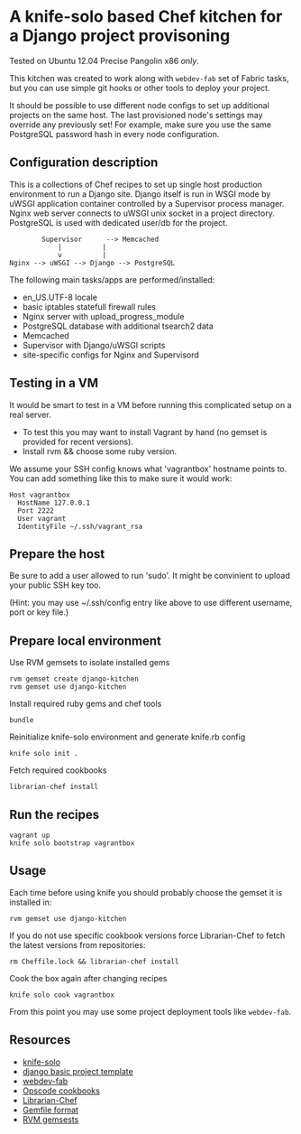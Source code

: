 A knife-solo based Chef kitchen for a Django project provisoning
================================================================

Tested on Ubuntu 12.04 Precise Pangolin x86 _only_.

This kitchen was created to work along with `webdev-fab` set of Fabric tasks,
but you can use simple git hooks or other tools to deploy your project.

It should be possible to use different node configs to set up additional
projects on the same host. The last provisioned node's settings may override
any previously set! For example, make sure you use the same PostgreSQL password
hash in every node configuration.

Configuration description
-------------

This is a collections of Chef recipes to set up single host production
environment to run a Django site. Django itself is run in WSGI mode by uWSGI
application container controlled by a Supervisor process manager. Nginx web
server connects to uWSGI unix socket in a project directory. PostgreSQL is
used with dedicated user/db for the project.

            Supervisor      --> Memcached
                |          |
                v          |
    Nginx --> uWSGI --> Django --> PostgreSQL


The following main tasks/apps are performed/installed:

 * en_US.UTF-8 locale
 * basic iptables statefull firewall rules
 * Nginx server with upload_progress_module
 * PostgreSQL database with additional tsearch2 data
 * Memcached
 * Supervisor with Django/uWSGI scripts
 * site-specific configs for Nginx and Supervisord

Testing in a VM
-------

It would be smart to test in a VM before running this complicated setup on a
real server.

 * To test this you may want to install Vagrant by hand (no gemset is provided
   for recent versions).
 * Install rvm && choose some ruby version.

We assume your SSH config knows what 'vagrantbox' hostname points to. You can
add something like this to make sure it would work:

    Host vagrantbox
      HostName 127.0.0.1
      Port 2222
      User vagrant
      IdentityFile ~/.ssh/vagrant_rsa

Prepare the host
-------

Be sure to add a user allowed to run 'sudo'. It might be convinient to upload
your public SSH key too.

(Hint: you may use ~/.ssh/config entry like above to use different username,
port or key file.)

Prepare local environment
-------

Use RVM gemsets to isolate installed gems

    rvm gemset create django-kitchen
    rvm gemset use django-kitchen

Install required ruby gems and chef tools

    bundle

Reinitialize knife-solo environment and generate knife.rb config

    knife solo init .

Fetch required cookbooks

    librarian-chef install

Run the recipes
---

    vagrant up
    knife solo bootstrap vagrantbox

Usage
-----

Each time before using knife you should probably choose the gemset it is
installed in:

    rvm gemset use django-kitchen

If you do not use specific cookbook versions force Librarian-Chef to fetch
the latest versions from repositories:

    rm Cheffile.lock && librarian-chef install

Cook the box again after changing recipes

    knife solo cook vagrantbox

From this point you may use some project deployment tools like `webdev-fab`.

Resources
---------

 * [knife-solo](http://matschaffer.github.io/knife-solo/)
 * [django basic project template](https://github.com/mikek/django-basic-project-template)
 * [webdev-fab](https://github.com/mikek/webdev-fab)
 * [Opscode cookbooks](http://community.opscode.com/cookbooks)
 * [Librarian-Chef](https://github.com/applicationsonline/librarian-chef)
 * [Gemfile format](http://gembundler.com/v1.3/gemfile.html)
 * [RVM gemsests](https://rvm.io/gemsets/basics/)
